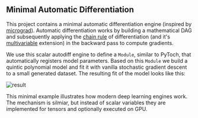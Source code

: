 ## Minimal Automatic Differentiation

This project contains a minimal automatic differentiation engine (inspired by [micrograd](https://github.com/karpathy/micrograd)). Automatic differentiation works by building a mathematical DAG and subsequently applying the [chain rule](https://en.wikipedia.org/wiki/Chain_rule) of differentiation (and it's [multivariable](https://en.wikipedia.org/wiki/Chain_rule#Multivariable_case) extension) in the backward
pass to compute gradients.

We use this scalar autodiff engine to define a `Module`, similar to PyToch, that automatically registers model parameters. Based on this `Module` we build a quintic polynomial model and fit it with vanilla stochastic gradient descent to a small generated dataset. The resulting fit of the model looks like this:

![result](https://github.com/cschoeller/autodiff/assets/1900532/80861daa-e0b8-4c08-a73e-881d4e6325b6)

This minimal example illustrates how modern deep learning engines work. The mechanism is silmiar, but instead of scalar variables they are implemented for tensors and optionally executed on GPU.
